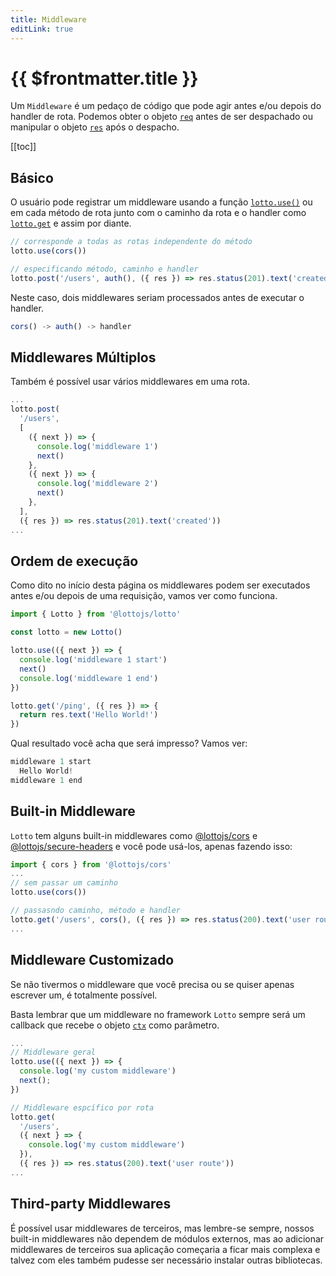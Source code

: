 ```yaml
---
title: Middleware
editLink: true
---
```


# {{ $frontmatter.title }}

Um `Middleware` é um pedaço de código que pode agir antes e/ou depois do handler de rota. Podemos obter o objeto [`req`](../api/request) antes de ser despachado ou manipular o objeto [`res`](../api/response) após o despacho.

[[toc]]

## Básico

O usuário pode registrar um middleware usando a função [`lotto.use()`](../api/routing#use-middleware) ou em cada método de rota junto com o caminho da rota e o handler como [`lotto.get`](../api/routing#basic) e assim por diante.

```typescript
// corresponde a todas as rotas independente do método
lotto.use(cors())

// especificando método, caminho e handler
lotto.post('/users', auth(), ({ res }) => res.status(201).text('created'))
```

Neste caso, dois middlewares seriam processados antes de executar o handler.

```typescript
cors() -> auth() -> handler
```

## Middlewares Múltiplos

Também é possível usar vários middlewares em uma rota.

```typescript
...
lotto.post(
  '/users',
  [
    ({ next }) => {
      console.log('middleware 1')
      next()
    },
    ({ next }) => {  
      console.log('middleware 2')
      next()
    },
  ],
  ({ res }) => res.status(201).text('created'))
...
```

## Ordem de execução

Como dito no início desta página os middlewares podem ser executados antes e/ou depois de uma requisição, vamos ver como funciona.

```typescript
import { Lotto } from '@lottojs/lotto'

const lotto = new Lotto()

lotto.use(({ next }) => {
  console.log('middleware 1 start')
  next()
  console.log('middleware 1 end')
})

lotto.get('/ping', ({ res }) => {
  return res.text('Hello World!')
})
```

Qual resultado você acha que será impresso? Vamos ver:

```typescript
middleware 1 start
  Hello World!
middleware 1 end
```

## Built-in Middleware

`Lotto` tem alguns built-in middlewares como [@lottojs/cors](../middlewares/cors.md) e [@lottojs/secure-headers](../middlewares/secure-headers.md) e você pode usá-los, apenas fazendo isso:

```typescript
import { cors } from '@lottojs/cors'
...
// sem passar um caminho
lotto.use(cors())

// passasndo caminho, método e handler
lotto.get('/users', cors(), ({ res }) => res.status(200).text('user route'))
...
```

## Middleware Customizado

Se não tivermos o middleware que você precisa ou se quiser apenas escrever um, é totalmente possível.

Basta lembrar que um middleware no framework `Lotto` sempre será um callback que recebe o objeto [`ctx`](../api/context) como parâmetro.

```typescript
...
// Middleware geral
lotto.use(({ next }) => {
  console.log('my custom middleware')
  next();
})

// Middleware espcífico por rota
lotto.get(
  '/users',
  ({ next } => {
    console.log('my custom middleware')
  }),
  ({ res }) => res.status(200).text('user route'))
...
```

## Third-party Middlewares

É possível usar middlewares de terceiros, mas lembre-se sempre, nossos built-in middlewares não dependem de módulos externos, mas ao adicionar middlewares de terceiros sua aplicação começaria a ficar mais complexa e talvez com eles também pudesse ser necessário instalar outras bibliotecas.